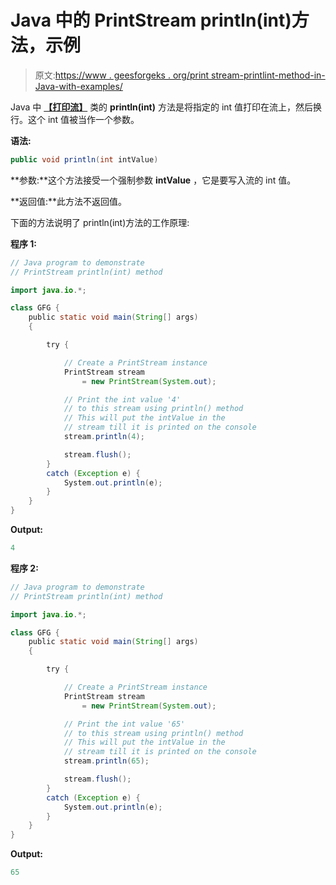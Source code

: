 # Java 中的 PrintStream println(int)方法，示例

> 原文:[https://www . geesforgeks . org/print stream-printlint-method-in-Java-with-examples/](https://www.geeksforgeeks.org/printstream-printlnint-method-in-java-with-examples/)

Java 中 **[【打印流】](https://www.geeksforgeeks.org/java-io-printstream-class-java-set-1/)** 类的 **println(int)** 方法是将指定的 int 值打印在流上，然后换行。这个 int 值被当作一个参数。

**语法:**

```java
public void println(int intValue)
```

**参数:**这个方法接受一个强制参数 **intValue** ，它是要写入流的 int 值。

**返回值:**此方法不返回值。

下面的方法说明了 println(int)方法的工作原理:

**程序 1:**

```java
// Java program to demonstrate
// PrintStream println(int) method

import java.io.*;

class GFG {
    public static void main(String[] args)
    {

        try {

            // Create a PrintStream instance
            PrintStream stream
                = new PrintStream(System.out);

            // Print the int value '4'
            // to this stream using println() method
            // This will put the intValue in the
            // stream till it is printed on the console
            stream.println(4);

            stream.flush();
        }
        catch (Exception e) {
            System.out.println(e);
        }
    }
}
```

**Output:**

```java
4

```

**程序 2:**

```java
// Java program to demonstrate
// PrintStream println(int) method

import java.io.*;

class GFG {
    public static void main(String[] args)
    {

        try {

            // Create a PrintStream instance
            PrintStream stream
                = new PrintStream(System.out);

            // Print the int value '65'
            // to this stream using println() method
            // This will put the intValue in the
            // stream till it is printed on the console
            stream.println(65);

            stream.flush();
        }
        catch (Exception e) {
            System.out.println(e);
        }
    }
}
```

**Output:**

```java
65

```